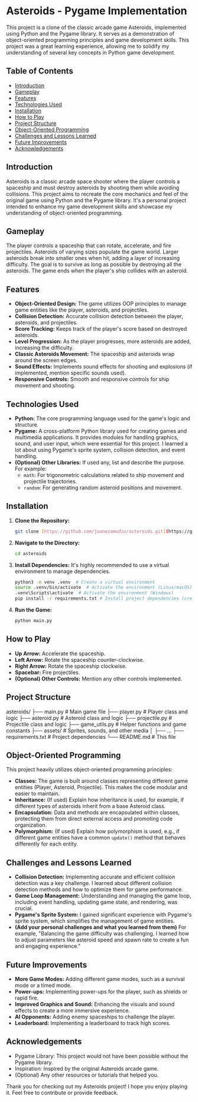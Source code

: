 # Asteroids - Pygame Implementation

This project is a clone of the classic arcade game Asteroids, implemented using Python and the Pygame library. It serves as a demonstration of object-oriented programming principles and game 
development skills.  This project was a great learning experience, allowing me to solidify my understanding of several key concepts in Python game development.

## Table of Contents

- [Introduction](#introduction)
- [Gameplay](#gameplay)
- [Features](#features)
- [Technologies Used](#technologies-used)
- [Installation](#installation)
- [How to Play](#how-to-play)
- [Project Structure](#project-structure)
- [Object-Oriented Programming](#object-oriented-programming)
- [Challenges and Lessons Learned](#challenges-and-lessons-learned)
- [Future Improvements](#future-improvements)
- [Acknowledgements](#acknowledgements)


## Introduction

Asteroids is a classic arcade space shooter where the player controls a spaceship and must destroy asteroids by shooting them while avoiding collisions. This project aims to recreate the 
core mechanics and feel of the original game using Python and the Pygame library. It's a personal project intended to enhance my game development skills and showcase my understanding of 
object-oriented programming.

## Gameplay

The player controls a spaceship that can rotate, accelerate, and fire projectiles. Asteroids of varying sizes populate the game world.  Larger asteroids break into smaller ones when hit, 
adding a layer of increasing difficulty. The goal is to survive as long as possible by destroying all the asteroids.  The game ends when the player's ship collides with an asteroid.

## Features

*   **Object-Oriented Design:**  The game utilizes OOP principles to manage game entities like the player, asteroids, and projectiles.
*   **Collision Detection:**  Accurate collision detection between the player, asteroids, and projectiles.
*   **Score Tracking:**  Keeps track of the player's score based on destroyed asteroids.
*   **Level Progression:** As the player progresses, more asteroids are added, increasing the difficulty.
*   **Classic Asteroids Movement:**  The spaceship and asteroids wrap around the screen edges.
*   **Sound Effects:**  Implements sound effects for shooting and explosions (if implemented, mention specific sounds used).
*   **Responsive Controls:**  Smooth and responsive controls for ship movement and shooting.

## Technologies Used

*   **Python:** The core programming language used for the game's logic and structure.
*   **Pygame:** A cross-platform Python library used for creating games and multimedia applications.  It provides modules for handling graphics, sound, and user input, which were essential 
for this project.  I learned a lot about using Pygame's sprite system, collision detection, and event handling.
*   **(Optional) Other Libraries:** If used any, list and describe the purpose.  For example:
    *   `math`: For trigonometric calculations related to ship movement and projectile trajectories.
    *   `random`: For generating random asteroid positions and movement.

## Installation

1.  **Clone the Repository:**
    ```bash
    git clone [https://github.com/juanezamudio/asteroids.git](https://github.com/juanezamudio/asteroids.git)
    ```

2.  **Navigate to the Directory:**
    ```bash
    cd asteroids
    ```

3.  **Install Dependencies:**  It's highly recommended to use a virtual environment to manage dependencies.
    ```bash
    python3 -m venv .venv  # Create a virtual environment
    source .venv/bin/activate  # Activate the environment (Linux/macOS)
    .venv\Scripts\activate  # Activate the environment (Windows)
    pip install -r requirements.txt # Install project dependencies (create requirements.txt if needed)
    ```

4.  **Run the Game:**
    ```bash
    python main.py
    ```

## How to Play

*   **Up Arrow:** Accelerate the spaceship.
*   **Left Arrow:** Rotate the spaceship counter-clockwise.
*   **Right Arrow:** Rotate the spaceship clockwise.
*   **Spacebar:** Fire projectiles.
*   **(Optional) Other Controls:**  Mention any other controls implemented.

## Project Structure

asteroids/
├── main.py          # Main game file
├── player.py        # Player class and logic
├── asteroid.py      # Asteroid class and logic
├── projectile.py    # Projectile class and logic
├── game_utils.py   # Helper functions and game constants
├── assets/          # Sprites, sounds, and other media
│   ├── ...
├── requirements.txt # Project dependencies
└── README.md        # This file

## Object-Oriented Programming

This project heavily utilizes object-oriented programming principles:

*   **Classes:** The game is built around classes representing different game entities (Player, Asteroid, Projectile). This makes the code modular and easier to maintain.
*   **Inheritance:**  (If used) Explain how inheritance is used, for example, if different types of asteroids inherit from a base Asteroid class.
*   **Encapsulation:** Data and methods are encapsulated within classes, protecting them from direct external access and promoting code organization.
*   **Polymorphism:** (If used) Explain how polymorphism is used, e.g., if different game entities have a common `update()` method that behaves differently for each entity.

## Challenges and Lessons Learned

*   **Collision Detection:**  Implementing accurate and efficient collision detection was a key challenge. I learned about different collision detection methods and how to optimize them for game performance.
*   **Game Loop Management:**  Understanding and managing the game loop, including event handling, updating game state, and rendering, was crucial.
*   **Pygame's Sprite System:**  I gained significant experience with Pygame's sprite system, which simplifies the management of game entities.
*   **(Add your personal challenges and what you learned from them)**  For example, "Balancing the game difficulty was challenging. I learned how to adjust parameters like asteroid speed and spawn rate to create a fun and engaging experience."

## Future Improvements

*   **More Game Modes:**  Adding different game modes, such as a survival mode or a timed mode.
*   **Power-ups:**  Implementing power-ups for the player, such as shields or rapid fire.
*   **Improved Graphics and Sound:**  Enhancing the visuals and sound effects to create a more immersive experience.
*   **AI Opponents:** Adding enemy spaceships to challenge the player.
*   **Leaderboard:** Implementing a leaderboard to track high scores.

## Acknowledgements

*   Pygame Library:  This project would not have been possible without the Pygame library.
*   Inspiration:  Inspired by the original Asteroids arcade game.
*   (Optional) Any other resources or tutorials that helped you.

Thank you for checking out my Asteroids project!  I hope you enjoy playing it.  Feel free to contribute or provide feedback.